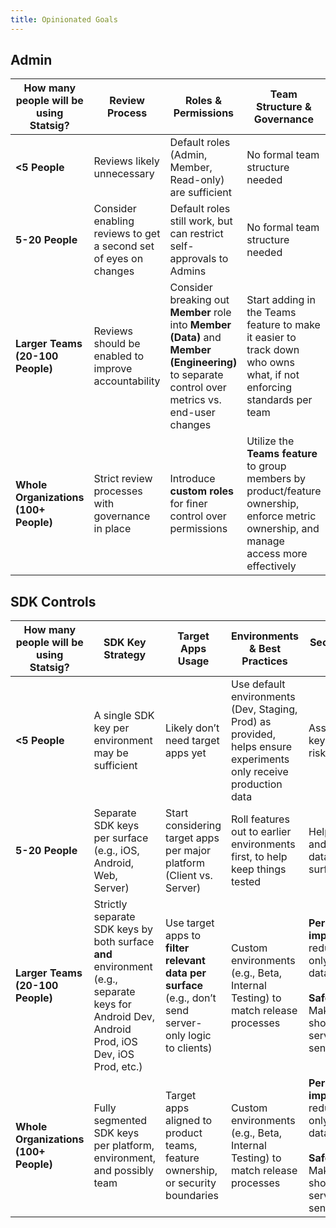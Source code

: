 ```yaml
---
title: Opinionated Goals
---
```


## Admin

| How many people will be using Statsig? | Review Process                                                                        | Roles & Permissions                                                                                        | Team Structure & Governance                                                                                           | SSO                                                                                                                 |
| -------------------------------------- | ------------------------------------------------------------------------------------- | ---------------------------------------------------------------------------------------------------------- | ---------------------------------------------------------------------------------------------------------------------- | ----------------------------------------------------------------------------------------------------------------- |
| **<5 People**                          | Reviews likely unnecessary                                                             | Default roles (Admin, Member, Read-only) are sufficient                                                   | No formal team structure needed                                                                                       | If you have it, probably                                                                                          |
| **5-20 People**                        | Consider enabling reviews to get a second set of eyes on changes                      | Default roles still work, but can restrict self-approvals to Admins                                       | No formal team structure needed                                                                                       | Yes                                                                                                               |
| **Larger Teams (20-100 People)**       | Reviews should be enabled to improve accountability                                   | Consider breaking out **Member** role into **Member (Data)** and **Member (Engineering)** to separate control over metrics vs. end-user changes | Start adding in the Teams feature to make it easier to track down who owns what, if not enforcing standards per team | Yes                                                                                                               |
| **Whole Organizations (100+ People)**  | Strict review processes with governance in place                                      | Introduce **custom roles** for finer control over permissions                                              | Utilize the **Teams feature** to group members by product/feature ownership, enforce metric ownership, and manage access more effectively                   | **YES**, also consider using SCIM to handle assigning roles                                                       |

## SDK Controls

| **How many people will be using Statsig?** | **SDK Key Strategy**                                                                                 | **Target Apps Usage**                                                                                | **Environments & Best Practices**                                                                                                                                                                    | **Security & Performance Considerations**                                                                                                                                                                                                                                            |
| ------------------------------------------ | ----------------------------------------------------------------------------------------------------- | ----------------------------------------------------------------------------------------------------- | --------------------------------------------------------------------------------------------------------------------------------------------------------------------------------------------------- | ------------------------------------------------------------------------------------------------------------------------------------------------------------------------------------------------------------------------------------------------------------------------------------ |
| **<5 People**                              | A single SDK key per environment may be sufficient                                                    | Likely don’t need target apps yet                                                                      | Use default environments (Dev, Staging, Prod) as provided, helps ensure experiments only receive production data                                                                                  | Assume any client SDK keys are public, but low risk at this stage                                                                                                                                                                                                                   |
| **5-20 People**                            | Separate SDK keys per surface (e.g., iOS, Android, Web, Server)                                       | Start considering target apps per major platform (Client vs. Server)                                  | Roll features out to earlier environments first, to help keep things tested                                                                                                                       | Helps with key rotation and reducing unintended data sharing across surfaces                                                                                                                                                                                                        |
| **Larger Teams (20-100 People)**           | Strictly separate SDK keys by both surface **and** environment (e.g., separate keys for Android Dev, Android Prod, iOS Dev, iOS Prod, etc.) | Use target apps to **filter relevant data per surface** (e.g., don’t send server-only logic to clients) | Custom environments (e.g., Beta, Internal Testing) to match release processes                                                                                                                     | **Performance implications**: Help reduce payload sizes by only sending relevant data<br><br>**Safety/Security/Privacy**: Make sure anything that should only matter server side doesn’t get sent to clients                                                                       |
| **Whole Organizations (100+ People)**      | Fully segmented SDK keys per platform, environment, and possibly team                                  | Target apps aligned to product teams, feature ownership, or security boundaries                         | Custom environments (e.g., Beta, Internal Testing) to match release processes                                                                                                                     | **Performance implications**: Help reduce payload sizes by only sending relevant data<br><br>**Safety/Security/Privacy**: Make sure anything that should only matter server side doesn’t get sent to clients                                                                       |
